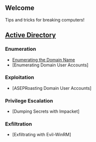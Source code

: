 ## Welcome 

Tips and tricks for breaking computers! 

## [Active Directory](danjaaron.github.io/ad) 

### Enumeration
- [Enumerating the Domain Name](danjaaron.github.io/e)
- [Enumerating Domain User Accounts]

### Exploitation
- [ASEPRoasting Domain User Accounts]

### Privilege Escalation
- [Dumping Secrets with Impacket]

### Exfiltration
- [Exfiltrating with Evil-WinRM]


